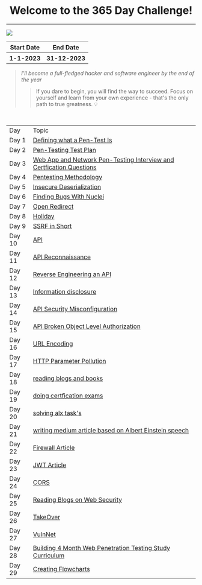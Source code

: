<h1 align="center">Welcome to the 365 Day Challenge!</h1>
<hr>
<img align="center" src="https://user-images.githubusercontent.com/108541991/215359789-6896af43-303a-488f-9ffd-0380ea63a796.png">

<div align="center">
<table>
 <tr>
    <th>Start Date</th>
    <th>End Date</th>
 </tr>
 <tr>
   <th>1-1-2023</th>
   <th>31-12-2023</th>
 </tr>
</table>
</div>


> *I'll become a full-fledged hacker and software engineer by the end of the year*
>> If you dare to begin, you will find the way to succeed. Focus on yourself and learn from your own experience - that's the only path to true greatness. :bulb:

<div align="center"> <br>
<table>
 <tr>
  <td>Day</td>
  <td>Topic</td>
 </tr>
 <tr>
  <td>Day 1 </td>
  <td><a href="https://github.com/mrnazu/Learn-365-Days/blob/main/Days/day1.md">Defining what a Pen-Test Is</a></td>
 </tr>
  <tr>
  <td>Day 2 </td>
  <td><a href="https://github.com/mrnazu/Learn-365-Days/blob/main/Days/day2.md">Pen-Testing Test Plan</a></td>
 </tr>
 <td>Day 3 </td>
  <td><a href="https://github.com/mrnazu/Learn-365-Days/blob/main/Days/day3.md">Web App and Network Pen-Testing Interview and Certfication Questions</a></td>
 </tr>
  <tr>
  <td>Day 4 </td>
  <td><a href="https://github.com/mrnazu/Learn-365-Days/blob/main/Days/day4.md">Pentesting Methodology</a></td>
 </tr>
 <tr>
  <td>Day 5 </td>
  <td><a href="https://github.com/mrnazu/Learn-365-Days/blob/main/Days/day5.md">Insecure Deserialization</a></td>
 </tr>
 <tr>
  <td>Day 6 </td>
  <td><a href="https://github.com/mrnazu/Learn-365-Days/blob/main/Days/day6.md">Finding Bugs With Nuclei</a></td>
 </tr>
  <tr>
  <td>Day 7 </td>
  <td><a href="https://github.com/mrnazu/Learn-365-Days/blob/main/Days/day7.md">Open Redirect</a></td>
 </tr>
  <tr>
  <td>Day 8 </td>
  <td><a href="https://github.com/mrnazu/Learn-365-Days/blob/main/Days/day8.md">Holiday</a></td>
 </tr>
  <tr>
  <td>Day 9 </td>
  <td><a href="https://github.com/mrnazu/Learn-365-Days/blob/main/Days/day9.md">SSRF in Short</a></td>
 </tr>
   <tr>
  <td>Day 10 </td>
  <td><a href="https://github.com/mrnazu/Learn-365-Days/blob/main/Days/day10.md">API</a></td>
 </tr>
    <tr>
  <td>Day 11 </td>
  <td><a href="https://github.com/mrnazu/Learn-365-Days/blob/main/Days/day11.md">API Reconnaissance</a></td>
 </tr>
    <tr>
  <td>Day 12 </td>
  <td><a href="https://github.com/mrnazu/Learn-365-Days/blob/main/Days/day12.md">Reverse Engineering an API</a></td>
 </tr>
   <tr>
  <td>Day 13 </td>
  <td><a href="https://github.com/mrnazu/Learn-365-Days/blob/main/Days/day13.md">Information disclosure</a></td>
 </tr>
   <tr>
  <td>Day 14 </td>
  <td><a href="https://github.com/mrnazu/Learn-365-Days/blob/main/Days/day14.md">API Security Misconfiguration</a></td>
 </tr>
    <tr>
  <td>Day 15 </td>
  <td><a href="https://github.com/mrnazu/Learn-365-Days/blob/main/Days/day15.md">API Broken Object Level Authorization</a></td>
 </tr>
   <tr>
  <td>Day 16 </td>
  <td><a href="https://github.com/mrnazu/Learn-365-Days/blob/main/Days/day16.md">URL Encoding</a></td>
 </tr>
    <tr>
  <td>Day 17 </td>
  <td><a href="https://github.com/mrnazu/Learn-365-Days/blob/main/Days/day17.md">HTTP Parameter Pollution</a></td>
 </tr>
     <tr>
  <td>Day 18 </td>
  <td><a href="https://github.com/mrnazu/Learn-365-Days/blob/main/Days/day18.md">reading blogs and books</a></td>
 </tr>
      <tr>
  <td>Day 19 </td>
  <td><a href="https://github.com/mrnazu/Learn-365-Days/blob/main/Days/day19.md">doing certfication exams</a></td>
 </tr>
       <tr>
  <td>Day 20 </td>
  <td><a href="https://github.com/mrnazu/Learn-365-Days/blob/main/Days/day20.md">solving alx task's</a></td>
 </tr>
   <tr>
  <td>Day 21 </td>
  <td><a href="https://github.com/mrnazu/Learn-365-Days/blob/main/Days/day21.md">writing medium article based on Albert Einstein speech</a></td>
 </tr>
    <tr>
  <td>Day 22 </td>
  <td><a href="https://github.com/mrnazu/Learn-365-Days/blob/main/Days/day22.md">Firewall Article</a></td>
 </tr>
     <tr>
  <td>Day 23 </td>
  <td><a href="https://github.com/mrnazu/Learn-365-Days/blob/main/Days/day23.md">JWT Article</a></td>
 </tr>
      <tr>
  <td>Day 24 </td>
  <td><a href="https://github.com/mrnazu/Learn-365-Days/blob/main/Days/day24.md">CORS</a></td>
 </tr>
       <tr>
  <td>Day 25 </td>
  <td><a href="https://github.com/mrnazu/Learn-365-Days/blob/main/Days/day25.md">Reading Blogs on Web Security</a></td>
 </tr>
        <tr>
  <td>Day 26 </td>
  <td><a href="https://github.com/mrnazu/Learn-365-Days/blob/main/Days/day26.md">TakeOver</a></td>
 </tr>
        <tr>
  <td>Day 27 </td>
  <td><a href="https://github.com/mrnazu/Learn-365-Days/blob/main/Days/day27.md">VulnNet</a></td>
 </tr>
         <tr>
  <td>Day 28 </td>
  <td><a href="https://github.com/mrnazu/Learn-365-Days/blob/main/Days/day28.md">Building 4 Month Web Penetration Testing Study Curriculum</a></td>
 </tr>
         <tr>
  <td>Day 29 </td>
  <td><a href="https://github.com/mrnazu/Learn-365-Days/blob/main/Days/day29.md">Creating Flowcharts</a></td>
 </tr>
</table> </div>

